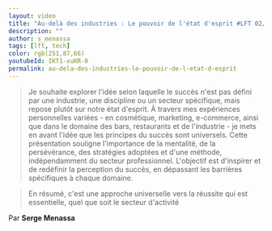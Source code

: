 ```yaml
---
layout: video
title: "Au-delà des industries : Le pouvoir de l'état d'esprit #LFT 02/02/24"
description: ""
author: s_menassa
tags: [lft, tech]
color: rgb(251,87,66)
youtubeId: IKT1-xuKR-0
permalink: au-dela-des-industries-le-pouvoir-de-l-etat-d-esprit
---
```


> Je souhaite explorer l'idée selon laquelle le succès n'est pas défini par une industrie, une discipline ou un secteur spécifique, mais repose plutôt sur notre état d'esprit. À travers mes expériences personnelles variées - en cosmétique, marketing, e-commerce, ainsi que dans le domaine des bars, restaurants et de l'industrie - je mets en avant l'idée que les principes du succès sont universels. Cette présentation souligne l'importance de la mentalité, de la persévérance, des stratégies adoptées et d'une méthode, indépendamment du secteur professionnel. 
> L'objectif est d'inspirer et de redéfinir la perception du succès, en dépassant les barrières spécifiques à chaque domaine.

> En résumé, c'est une approche universelle vers la réussite qui est essentielle, quel que soit le secteur d'activité

Par **Serge Menassa**

